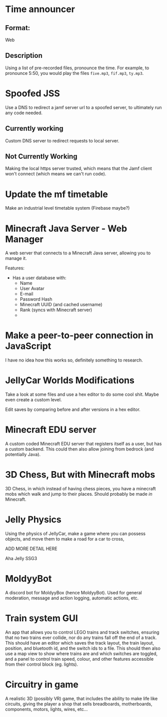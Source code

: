 # Time announcer
## Format:
Web
## Description
Using a list of pre-recorded files, pronounce the time. For example, to pronounce 5:50, you would play the files ``five.mp3``, ``fif.mp3``, ``ty.mp3``.

# Spoofed JSS
Use a DNS to redirect a jamf server url to a spoofed server, to ultimately run any code needed.

## Currently working
Custom DNS server to redirect requests to local server.

## Not Currently Working
Making the local https server trusted, which means that the Jamf client won't connect (which means we can't run code).

# Update the mf timetable
Make an industrial level timetable system (Firebase maybe?)

# Minecraft Java Server - Web Manager
A web server that connects to a Minecraft Java server, allowing you to manage it.

Features:
- Has a user database with:
  - Name
  - User Avatar
  - E-mail
  - Password Hash
  - Minecraft UUID (and cached username)
  - Rank (syncs with Minecraft server)
  - 


# Make a peer-to-peer connection in JavaScript
I have no idea how this works so, definitely something to research.

# JellyCar Worlds Modifications
Take a look at some files and use a hex editor to do some cool shit. Maybe even create a custom level.

Edit saves by comparing before and after versions in a hex editor.

# Minecraft EDU server
A custom coded Minecraft EDU server that registers itself as a user, but has a custom backend. This could then also allow joining from bedrock (and potentially Java).

# 3D Chess, But with Minecraft mobs
3D Chess, in which instead of having chess pieces, you have a minecraft mobs which walk and jump to their places. Should probably be made *in* Minecraft.

# Jelly Physics
Using the physics of JellyCar, make a game where you can possess objects, and move them to make a road for a car to cross, 

ADD MORE DETAIL HERE

Aha Jelly SSG3

# MoldyyBot
A discord bot for MoldyyBox (hence MoldyyBot). Used for general moderation, message and action logging, automatic actions, etc.

# Train system GUI
An app that allows you to control LEGO trains and track switches, ensuring that no two trains ever collide, nor do any trains fall off the end of a track. This should have an editor which saves the track layout, the train layout, position, and bluetooth id, and the switch ids to a file. This should then also use a map view to show where trains are and which switches are toggled, and a panel to control train speed, colour, and other features accessible from their control block (eg. lights).

# Circuitry in game
A realistic 3D (possibly VR) game, that includes the ability to make life like circuits, giving the player a shop that sells breadboards, motherboards, components, motors, lights, wires, etc...